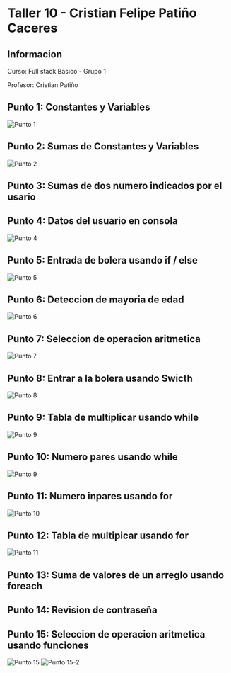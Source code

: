 <h1>Taller 10 - Cristian Felipe Patiño Caceres</h1>

<h2>Informacion</h2>
<p>Curso: Full stack Basico - Grupo 1</p>
<p>Profesor: Cristian Patiño</p>

<h2>Punto 1: Constantes y Variables</h2>
    <img src="./public/images/Punto-1.png" alt="Punto 1">

<h2>Punto 2: Sumas de Constantes y Variables</h2>
    <img src="./public/images/Punto-2.png" alt="Punto 2">

<h2>Punto 3: Sumas de dos numero indicados por el usario</h2>

<h2>Punto 4: Datos del usuario en consola</h2>
    <img src="./public/images/Punto-4.png" alt="Punto 4">

<h2>Punto 5: Entrada de bolera usando if / else</h2>
    <img src="./public/images/Punto-5.png" alt="Punto 5">

<h2>Punto 6: Deteccion de mayoria de edad</h2>
    <img src="./public/images/Punto-6.png" alt="Punto 6">

<h2>Punto 7: Seleccion de operacion aritmetica</h2>
    <img src="./public/images/Punto-7.png" alt="Punto 7">

<h2>Punto 8: Entrar a la bolera usando Swicth</h2>
    <img src="./public/images/Punto-8.png" alt="Punto 8">

<h2>Punto 9: Tabla de multiplicar usando while</h2>
    <img src="./public/images/Punto-9.png" alt="Punto 9">

<h2>Punto 10: Numero pares usando while</h2>
<img src="./public/images/Punto-9.png" alt="Punto 9">

<h2>Punto 11: Numero inpares usando for</h2>
    <img src="./public/images/Punto-10.png" alt="Punto 10">

<h2>Punto 12: Tabla de multipicar usando for</h2>
    <img src="./public/images/Punto-11.png" alt="Punto 11">

<h2>Punto 13: Suma de valores de un arreglo usando foreach</h2>

<h2>Punto 14: Revision de contraseña</h2>

<h2>Punto 15: Seleccion de operacion aritmetica usando funciones</h2>
    <img src="./public/images/Punto-15.png" alt="Punto 15">
    <img src="./public/images/Punto-15-2.png" alt="Punto 15-2">